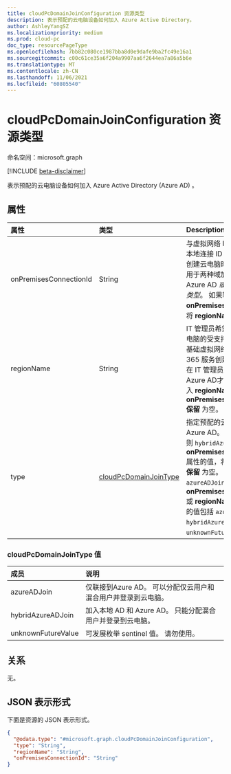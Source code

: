 ```yaml
---
title: cloudPcDomainJoinConfiguration 资源类型
description: 表示预配的云电脑设备如何加入 Azure Active Directory。
author: AshleyYangSZ
ms.localizationpriority: medium
ms.prod: cloud-pc
doc_type: resourcePageType
ms.openlocfilehash: 7bb82c080ce1987bba8d0e9dafe9ba2fc49e16a1
ms.sourcegitcommit: c00c61ce35a6f204a9907aa6f2644ea7a86a5b6e
ms.translationtype: MT
ms.contentlocale: zh-CN
ms.lasthandoff: 11/06/2021
ms.locfileid: "60805540"
---
```

# <a name="cloudpcdomainjoinconfiguration-resource-type"></a>cloudPcDomainJoinConfiguration 资源类型

命名空间：microsoft.graph

[!INCLUDE [beta-disclaimer](../../includes/beta-disclaimer.md)]

表示预配的云电脑设备如何加入 Azure Active Directory (Azure AD) 。

## <a name="properties"></a>属性
|属性|类型|Description|
|:---|:---|:---|
|onPremisesConnectionId|String|与虚拟网络 IT 管理员匹配的本地连接 ID 希望预配策略在创建云电脑时使用。 此属性可用于两种域加入类型：已加入Azure AD _或__混合Azure AD类型_。 如果输入 **onPremisesConnectionId，** 将 **regionName 保留** 为空。|
|regionName|String|IT 管理员希望预配策略创建云电脑的受支持的 Azure 区域。 基础虚拟网络由 Windows 365 服务创建和管理。 只有在 IT 管理员选择加入域类型Azure AD才能输入。 如果输入 **regionName，** 将 **onPremisesConnectionId 保留** 为空。|
|type|[cloudPcDomainJoinType](#cloudpcdomainjointype-values)|指定预配的云电脑如何加入 Azure AD。 如果选择类型，则 `hybridAzureADJoin` 仅提供 **onPremisesConnectionId** 属性的值，将 **regionName 保留** 为空。 如果选择类型 `azureADJoin` ，请提供 **onPremisesConnectionId** 或 **regionName 的值**。 可能的值包括 `azureADJoin`、`hybridAzureADJoin`、`unknownFutureValue`。|

### <a name="cloudpcdomainjointype-values"></a>cloudPcDomainJoinType 值

|成员|说明|
|:---|:---|
|azureADJoin|仅联接到Azure AD。 可以分配仅云用户和混合用户并登录到云电脑。|
|hybridAzureADJoin|加入本地 AD 和 Azure AD。 只能分配混合用户并登录到云电脑。|
|unknownFutureValue|可发展枚举 sentinel 值。 请勿使用。|

## <a name="relationships"></a>关系
无。

## <a name="json-representation"></a>JSON 表示形式
下面是资源的 JSON 表示形式。
<!-- {
  "blockType": "resource",
  "@odata.type": "microsoft.graph.cloudPcDomainJoinConfiguration"
}
-->
``` json
{
  "@odata.type": "#microsoft.graph.cloudPcDomainJoinConfiguration",
  "type": "String",
  "regionName": "String",
  "onPremisesConnectionId": "String"
}
```
